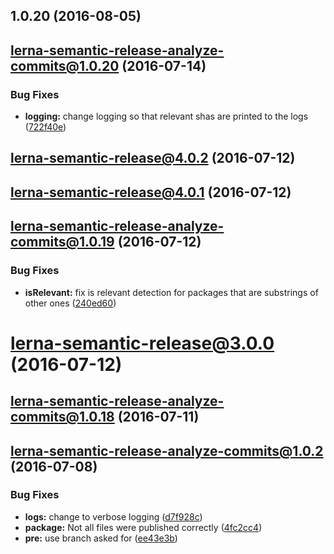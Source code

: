 <a name="1.0.20"></a>
## 1.0.20 (2016-08-05)



<a name="lerna-semantic-release-analyze-commits@1.0.20"></a>
## lerna-semantic-release-analyze-commits@1.0.20 (2016-07-14)


### Bug Fixes

* **logging:** change logging so that relevant shas are printed to the logs ([722f40e](https://github.com/atlassian/lerna-semantic-release/commit/722f40e))



<a name="lerna-semantic-release@4.0.2"></a>
## lerna-semantic-release@4.0.2 (2016-07-12)



<a name="lerna-semantic-release@4.0.1"></a>
## lerna-semantic-release@4.0.1 (2016-07-12)



<a name="lerna-semantic-release-analyze-commits@1.0.19"></a>
## lerna-semantic-release-analyze-commits@1.0.19 (2016-07-12)


### Bug Fixes

* **isRelevant:** fix is relevant detection for packages that are substrings of other ones ([240ed60](https://github.com/atlassian/lerna-semantic-release/commit/240ed60))



<a name="lerna-semantic-release@3.0.0"></a>
# lerna-semantic-release@3.0.0 (2016-07-12)



<a name="lerna-semantic-release-analyze-commits@1.0.18"></a>
## lerna-semantic-release-analyze-commits@1.0.18 (2016-07-11)



<a name="lerna-semantic-release-analyze-commits@1.0.2"></a>
## lerna-semantic-release-analyze-commits@1.0.2 (2016-07-08)


### Bug Fixes

* **logs:** change to verbose logging ([d7f928c](https://github.com/atlassian/lerna-semantic-release/commit/d7f928c))
* **package:** Not all files were published correctly ([4fc2cc4](https://github.com/atlassian/lerna-semantic-release/commit/4fc2cc4))
* **pre:** use branch asked for ([ee43e3b](https://github.com/atlassian/lerna-semantic-release/commit/ee43e3b))



